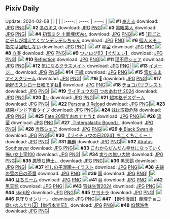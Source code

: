 ## Pixiv Daily
Update: 2024-02-08
|      |      |      |
| :----: | :----: | :----: |
|![](https://pixiv.microyu.workers.dev/c/240x480/img-master/img/2024/02/06/01/00/10/115801713_p0_master1200.jpg) **#1** [奉える](https://www.pixiv.net/artworks/115801713) download: [JPG](https://pixiv.microyu.workers.dev/img-original/img/2024/02/06/01/00/10/115801713_p0.jpg) [PNG](https://pixiv.microyu.workers.dev/img-original/img/2024/02/06/01/00/10/115801713_p0.png)|![](https://pixiv.microyu.workers.dev/c/240x480/img-master/img/2024/02/06/00/30/03/115800887_p0_master1200.jpg) **#2** [冬のキス](https://www.pixiv.net/artworks/115800887) download: [JPG](https://pixiv.microyu.workers.dev/img-original/img/2024/02/06/00/30/03/115800887_p0.jpg) [PNG](https://pixiv.microyu.workers.dev/img-original/img/2024/02/06/00/30/03/115800887_p0.png)|![](https://pixiv.microyu.workers.dev/c/240x480/img-master/img/2024/02/07/01/14/46/115826259_p0_master1200.jpg) **#3** [黒曜美人](https://www.pixiv.net/artworks/115826259) download: [JPG](https://pixiv.microyu.workers.dev/img-original/img/2024/02/07/01/14/46/115826259_p0.jpg) [PNG](https://pixiv.microyu.workers.dev/img-original/img/2024/02/07/01/14/46/115826259_p0.png)|
|![](https://pixiv.microyu.workers.dev/c/240x480/img-master/img/2024/02/07/12/04/37/115836561_p0_master1200.jpg) **#4** [初音ミク 十面埋伏Ver.](https://www.pixiv.net/artworks/115836561) download: [JPG](https://pixiv.microyu.workers.dev/img-original/img/2024/02/07/12/04/37/115836561_p0.jpg) [PNG](https://pixiv.microyu.workers.dev/img-original/img/2024/02/07/12/04/37/115836561_p0.png)|![](https://pixiv.microyu.workers.dev/c/240x480/img-master/img/2024/02/07/00/01/17/115826411_p0_master1200.jpg) **#5** [1日ごとにデレが増えてくツンデレデレちゃん](https://www.pixiv.net/artworks/115826411) download: [JPG](https://pixiv.microyu.workers.dev/img-original/img/2024/02/07/00/01/17/115826411_p0.jpg) [PNG](https://pixiv.microyu.workers.dev/img-original/img/2024/02/07/00/01/17/115826411_p0.png)|![](https://pixiv.microyu.workers.dev/c/240x480/img-master/img/2024/02/06/06/00/05/115805830_p0_master1200.jpg) **#6** [個人メモ：指先は回転しない](https://www.pixiv.net/artworks/115805830) download: [JPG](https://pixiv.microyu.workers.dev/img-original/img/2024/02/06/06/00/05/115805830_p0.jpg) [PNG](https://pixiv.microyu.workers.dev/img-original/img/2024/02/06/06/00/05/115805830_p0.png)|
|![](https://pixiv.microyu.workers.dev/c/240x480/img-master/img/2024/02/06/23/57/56/115826130_p0_master1200.jpg) **#7** [星萤](https://www.pixiv.net/artworks/115826130) download: [JPG](https://pixiv.microyu.workers.dev/img-original/img/2024/02/06/23/57/56/115826130_p0.jpg) [PNG](https://pixiv.microyu.workers.dev/img-original/img/2024/02/06/23/57/56/115826130_p0.png)|![](https://pixiv.microyu.workers.dev/c/240x480/img-master/img/2024/02/06/00/17/01/115799920_p0_master1200.jpg) **#8** [立春](https://www.pixiv.net/artworks/115799920) download: [JPG](https://pixiv.microyu.workers.dev/img-original/img/2024/02/06/00/17/01/115799920_p0.jpg) [PNG](https://pixiv.microyu.workers.dev/img-original/img/2024/02/06/00/17/01/115799920_p0.png)|![](https://pixiv.microyu.workers.dev/c/240x480/img-master/img/2024/02/06/15/02/29/115812939_p0_master1200.jpg) **#9** [ついログ63【ぐだエレ】](https://www.pixiv.net/artworks/115812939) download: [JPG](https://pixiv.microyu.workers.dev/img-original/img/2024/02/06/15/02/29/115812939_p0.jpg) [PNG](https://pixiv.microyu.workers.dev/img-original/img/2024/02/06/15/02/29/115812939_p0.png)|
|![](https://pixiv.microyu.workers.dev/c/240x480/img-master/img/2024/02/07/09/43/34/115799707_p0_master1200.jpg) **#10** [Reflection](https://www.pixiv.net/artworks/115799707) download: [JPG](https://pixiv.microyu.workers.dev/img-original/img/2024/02/07/09/43/34/115799707_p0.jpg) [PNG](https://pixiv.microyu.workers.dev/img-original/img/2024/02/07/09/43/34/115799707_p0.png)|![](https://pixiv.microyu.workers.dev/c/240x480/img-master/img/2024/02/06/18/58/14/115817305_p0_master1200.jpg) **#11** [理不尽シェア](https://www.pixiv.net/artworks/115817305) download: [JPG](https://pixiv.microyu.workers.dev/img-original/img/2024/02/06/18/58/14/115817305_p0.jpg) [PNG](https://pixiv.microyu.workers.dev/img-original/img/2024/02/06/18/58/14/115817305_p0.png)|![](https://pixiv.microyu.workers.dev/c/240x480/img-master/img/2024/02/06/10/57/11/115809370_p0_master1200.jpg) **#12** [気になるクラスメイト](https://www.pixiv.net/artworks/115809370) download: [JPG](https://pixiv.microyu.workers.dev/img-original/img/2024/02/06/10/57/11/115809370_p0.jpg) [PNG](https://pixiv.microyu.workers.dev/img-original/img/2024/02/06/10/57/11/115809370_p0.png)|
|![](https://pixiv.microyu.workers.dev/c/240x480/img-master/img/2024/02/07/20/58/07/115833615_p0_master1200.jpg) **#13** [イメージ。](https://www.pixiv.net/artworks/115833615) download: [JPG](https://pixiv.microyu.workers.dev/img-original/img/2024/02/07/20/58/07/115833615_p0.jpg) [PNG](https://pixiv.microyu.workers.dev/img-original/img/2024/02/07/20/58/07/115833615_p0.png)|![](https://pixiv.microyu.workers.dev/c/240x480/img-master/img/2024/02/07/00/00/37/115826319_p0_master1200.jpg) **#14** [千織](https://www.pixiv.net/artworks/115826319) download: [JPG](https://pixiv.microyu.workers.dev/img-original/img/2024/02/07/00/00/37/115826319_p0.jpg) [PNG](https://pixiv.microyu.workers.dev/img-original/img/2024/02/07/00/00/37/115826319_p0.png)|![](https://pixiv.microyu.workers.dev/c/240x480/img-master/img/2024/02/06/20/30/01/115819811_p0_master1200.jpg) **#15** [雪だるまアイスクリーム](https://www.pixiv.net/artworks/115819811) download: [JPG](https://pixiv.microyu.workers.dev/img-original/img/2024/02/06/20/30/01/115819811_p0.jpg) [PNG](https://pixiv.microyu.workers.dev/img-original/img/2024/02/06/20/30/01/115819811_p0.png)|
|![](https://pixiv.microyu.workers.dev/c/240x480/img-master/img/2024/02/06/00/00/47/115799775_p0_master1200.jpg) **#16** [💝](https://www.pixiv.net/artworks/115799775) download: [JPG](https://pixiv.microyu.workers.dev/img-original/img/2024/02/06/00/00/47/115799775_p0.jpg) [PNG](https://pixiv.microyu.workers.dev/img-original/img/2024/02/06/00/00/47/115799775_p0.png)|![](https://pixiv.microyu.workers.dev/c/240x480/img-master/img/2024/02/07/00/00/34/115826311_p0_master1200.jpg) **#17** [絶好のスシロー日和ですね🌸](https://www.pixiv.net/artworks/115826311) download: [JPG](https://pixiv.microyu.workers.dev/img-original/img/2024/02/07/00/00/34/115826311_p0.jpg) [PNG](https://pixiv.microyu.workers.dev/img-original/img/2024/02/07/00/00/34/115826311_p0.png)|![](https://pixiv.microyu.workers.dev/c/240x480/img-master/img/2024/02/07/20/30/03/115845974_p0_master1200.jpg) **#18** [チョコパリブレスト](https://www.pixiv.net/artworks/115845974) download: [JPG](https://pixiv.microyu.workers.dev/img-original/img/2024/02/07/20/30/03/115845974_p0.jpg) [PNG](https://pixiv.microyu.workers.dev/img-original/img/2024/02/07/20/30/03/115845974_p0.png)|
|![](https://pixiv.microyu.workers.dev/c/240x480/img-master/img/2024/02/06/15/00/17/115812910_p0_master1200.jpg) **#19** [ライチュウの日 つめあわせ 2024](https://www.pixiv.net/artworks/115812910) download: [JPG](https://pixiv.microyu.workers.dev/img-original/img/2024/02/06/15/00/17/115812910_p0.jpg) [PNG](https://pixiv.microyu.workers.dev/img-original/img/2024/02/06/15/00/17/115812910_p0.png)|![](https://pixiv.microyu.workers.dev/c/240x480/img-master/img/2024/02/06/10/11/44/115808776_p0_master1200.jpg) **#20** [🎂✨️](https://www.pixiv.net/artworks/115808776) download: [JPG](https://pixiv.microyu.workers.dev/img-original/img/2024/02/06/10/11/44/115808776_p0.jpg) [PNG](https://pixiv.microyu.workers.dev/img-original/img/2024/02/06/10/11/44/115808776_p0.png)|![](https://pixiv.microyu.workers.dev/c/240x480/img-master/img/2024/02/06/00/05/18/115800102_p0_master1200.jpg) **#21** [超本格デスゲーム](https://www.pixiv.net/artworks/115800102) download: [JPG](https://pixiv.microyu.workers.dev/img-original/img/2024/02/06/00/05/18/115800102_p0.jpg) [PNG](https://pixiv.microyu.workers.dev/img-original/img/2024/02/06/00/05/18/115800102_p0.png)|
|![](https://pixiv.microyu.workers.dev/c/240x480/img-master/img/2024/02/06/00/00/20/115799692_p0_master1200.jpg) **#22** [Persona 3 Reload](https://www.pixiv.net/artworks/115799692) download: [JPG](https://pixiv.microyu.workers.dev/img-original/img/2024/02/06/00/00/20/115799692_p0.jpg) [PNG](https://pixiv.microyu.workers.dev/img-original/img/2024/02/06/00/00/20/115799692_p0.png)|![](https://pixiv.microyu.workers.dev/c/240x480/img-master/img/2024/02/06/12/53/19/115811146_p0_master1200.jpg) **#23** [結束バンド下着タイプ](https://www.pixiv.net/artworks/115811146) download: [JPG](https://pixiv.microyu.workers.dev/img-original/img/2024/02/06/12/53/19/115811146_p0.jpg) [PNG](https://pixiv.microyu.workers.dev/img-original/img/2024/02/06/12/53/19/115811146_p0.png)|![](https://pixiv.microyu.workers.dev/c/240x480/img-master/img/2024/02/07/13/29/33/115837764_p0_master1200.jpg) **#24** [妹は取扱危険](https://www.pixiv.net/artworks/115837764) download: [JPG](https://pixiv.microyu.workers.dev/img-original/img/2024/02/07/13/29/33/115837764_p0.jpg) [PNG](https://pixiv.microyu.workers.dev/img-original/img/2024/02/07/13/29/33/115837764_p0.png)|
|![](https://pixiv.microyu.workers.dev/c/240x480/img-master/img/2024/02/07/01/30/01/115828762_p0_master1200.jpg) **#25** [Fate 20周年おめでとう❢](https://www.pixiv.net/artworks/115828762) download: [JPG](https://pixiv.microyu.workers.dev/img-original/img/2024/02/07/01/30/01/115828762_p0.jpg) [PNG](https://pixiv.microyu.workers.dev/img-original/img/2024/02/07/01/30/01/115828762_p0.png)|![](https://pixiv.microyu.workers.dev/c/240x480/img-master/img/2024/02/07/13/39/01/115837916_p0_master1200.jpg) **#26** [流萤](https://www.pixiv.net/artworks/115837916) download: [JPG](https://pixiv.microyu.workers.dev/img-original/img/2024/02/07/13/39/01/115837916_p0.jpg) [PNG](https://pixiv.microyu.workers.dev/img-original/img/2024/02/07/13/39/01/115837916_p0.png)|![](https://pixiv.microyu.workers.dev/c/240x480/img-master/img/2024/02/07/18/23/32/115842641_p0_master1200.jpg) **#27** [『Intergalactic Bound』](https://www.pixiv.net/artworks/115842641) download: [JPG](https://pixiv.microyu.workers.dev/img-original/img/2024/02/07/18/23/32/115842641_p0.jpg) [PNG](https://pixiv.microyu.workers.dev/img-original/img/2024/02/07/18/23/32/115842641_p0.png)|
|![](https://pixiv.microyu.workers.dev/c/240x480/img-master/img/2024/02/07/22/54/35/115850418_p0_master1200.jpg) **#28** [当然シェア](https://www.pixiv.net/artworks/115850418) download: [JPG](https://pixiv.microyu.workers.dev/img-original/img/2024/02/07/22/54/35/115850418_p0.jpg) [PNG](https://pixiv.microyu.workers.dev/img-original/img/2024/02/07/22/54/35/115850418_p0.png)|![](https://pixiv.microyu.workers.dev/c/240x480/img-master/img/2024/02/07/15/54/13/115839833_p0_master1200.jpg) **#29** [✤ Black Swan ✤](https://www.pixiv.net/artworks/115839833) download: [JPG](https://pixiv.microyu.workers.dev/img-original/img/2024/02/07/15/54/13/115839833_p0.jpg) [PNG](https://pixiv.microyu.workers.dev/img-original/img/2024/02/07/15/54/13/115839833_p0.png)|![](https://pixiv.microyu.workers.dev/c/240x480/img-master/img/2024/02/06/02/06/03/115803122_master1200.jpg) **#30** [【ライチュウの日2024】ちこくちこくー！](https://www.pixiv.net/artworks/115803122) download: [JPG](https://pixiv.microyu.workers.dev/img-original/img/2024/02/06/02/06/03/115803122.jpg) [PNG](https://pixiv.microyu.workers.dev/img-original/img/2024/02/06/02/06/03/115803122.png)|
|![](https://pixiv.microyu.workers.dev/c/240x480/img-master/img/2024/02/07/20/53/42/115846668_p0_master1200.jpg) **#31** [無題](https://www.pixiv.net/artworks/115846668) download: [JPG](https://pixiv.microyu.workers.dev/img-original/img/2024/02/07/20/53/42/115846668_p0.jpg) [PNG](https://pixiv.microyu.workers.dev/img-original/img/2024/02/07/20/53/42/115846668_p0.png)|![](https://pixiv.microyu.workers.dev/c/240x480/img-master/img/2024/02/06/23/26/06/115825123_p0_master1200.jpg) **#32** [Atratus Soothsayer](https://www.pixiv.net/artworks/115825123) download: [JPG](https://pixiv.microyu.workers.dev/img-original/img/2024/02/06/23/26/06/115825123_p0.jpg) [PNG](https://pixiv.microyu.workers.dev/img-original/img/2024/02/06/23/26/06/115825123_p0.png)|![](https://pixiv.microyu.workers.dev/c/240x480/img-master/img/2024/02/06/17/49/15/115815340_p0_master1200.jpg) **#33** [これからだんだん幸せになっていく怖い女上司100](https://www.pixiv.net/artworks/115815340) download: [JPG](https://pixiv.microyu.workers.dev/img-original/img/2024/02/06/17/49/15/115815340_p0.jpg) [PNG](https://pixiv.microyu.workers.dev/img-original/img/2024/02/06/17/49/15/115815340_p0.png)|
|![](https://pixiv.microyu.workers.dev/c/240x480/img-master/img/2024/02/07/00/01/48/115826453_p0_master1200.jpg) **#34** [実りの無い大地](https://www.pixiv.net/artworks/115826453) download: [JPG](https://pixiv.microyu.workers.dev/img-original/img/2024/02/07/00/01/48/115826453_p0.jpg) [PNG](https://pixiv.microyu.workers.dev/img-original/img/2024/02/07/00/01/48/115826453_p0.png)|![](https://pixiv.microyu.workers.dev/c/240x480/img-master/img/2024/02/07/21/55/21/115832782_p0_master1200.jpg) **#35** [悪堕ち博士。](https://www.pixiv.net/artworks/115832782) download: [JPG](https://pixiv.microyu.workers.dev/img-original/img/2024/02/07/21/55/21/115832782_p0.jpg) [PNG](https://pixiv.microyu.workers.dev/img-original/img/2024/02/07/21/55/21/115832782_p0.png)|![](https://pixiv.microyu.workers.dev/c/240x480/img-master/img/2024/02/06/13/44/06/115811798_p0_master1200.jpg) **#36** [黑天鹅](https://www.pixiv.net/artworks/115811798) download: [JPG](https://pixiv.microyu.workers.dev/img-original/img/2024/02/06/13/44/06/115811798_p0.jpg) [PNG](https://pixiv.microyu.workers.dev/img-original/img/2024/02/06/13/44/06/115811798_p0.png)|
|![](https://pixiv.microyu.workers.dev/c/240x480/img-master/img/2024/02/06/11/19/35/115809645_p0_master1200.jpg) **#37** [推しの子漫画＋イラスト](https://www.pixiv.net/artworks/115809645) download: [JPG](https://pixiv.microyu.workers.dev/img-original/img/2024/02/06/11/19/35/115809645_p0.jpg) [PNG](https://pixiv.microyu.workers.dev/img-original/img/2024/02/06/11/19/35/115809645_p0.png)|![](https://pixiv.microyu.workers.dev/c/240x480/img-master/img/2024/02/06/00/03/34/115800025_p0_master1200.jpg) **#38** [夫婦の雪の日の茶番](https://www.pixiv.net/artworks/115800025) download: [JPG](https://pixiv.microyu.workers.dev/img-original/img/2024/02/06/00/03/34/115800025_p0.jpg) [PNG](https://pixiv.microyu.workers.dev/img-original/img/2024/02/06/00/03/34/115800025_p0.png)|![](https://pixiv.microyu.workers.dev/c/240x480/img-master/img/2024/02/06/16/20/10/115814097_p0_master1200.jpg) **#39** [雨](https://www.pixiv.net/artworks/115814097) download: [JPG](https://pixiv.microyu.workers.dev/img-original/img/2024/02/06/16/20/10/115814097_p0.jpg) [PNG](https://pixiv.microyu.workers.dev/img-original/img/2024/02/06/16/20/10/115814097_p0.png)|
|![](https://pixiv.microyu.workers.dev/c/240x480/img-master/img/2024/02/07/12/01/40/115836515_p0_master1200.jpg) **#40** [はちミーム](https://www.pixiv.net/artworks/115836515) download: [JPG](https://pixiv.microyu.workers.dev/img-original/img/2024/02/07/12/01/40/115836515_p0.jpg) [PNG](https://pixiv.microyu.workers.dev/img-original/img/2024/02/07/12/01/40/115836515_p0.png)|![](https://pixiv.microyu.workers.dev/c/240x480/img-master/img/2024/02/07/19/00/04/115843495_p0_master1200.jpg) **#41** [羽](https://www.pixiv.net/artworks/115843495) download: [JPG](https://pixiv.microyu.workers.dev/img-original/img/2024/02/07/19/00/04/115843495_p0.jpg) [PNG](https://pixiv.microyu.workers.dev/img-original/img/2024/02/07/19/00/04/115843495_p0.png)|![](https://pixiv.microyu.workers.dev/c/240x480/img-master/img/2024/02/07/15/01/48/115839107_p0_master1200.jpg) **#42** [黑天鹅](https://www.pixiv.net/artworks/115839107) download: [JPG](https://pixiv.microyu.workers.dev/img-original/img/2024/02/07/15/01/48/115839107_p0.jpg) [PNG](https://pixiv.microyu.workers.dev/img-original/img/2024/02/07/15/01/48/115839107_p0.png)|
|![](https://pixiv.microyu.workers.dev/c/240x480/img-master/img/2024/02/06/00/37/43/115801096_p0_master1200.jpg) **#43** [穹妹生贺2024](https://www.pixiv.net/artworks/115801096) download: [JPG](https://pixiv.microyu.workers.dev/img-original/img/2024/02/06/00/37/43/115801096_p0.jpg) [PNG](https://pixiv.microyu.workers.dev/img-original/img/2024/02/06/00/37/43/115801096_p0.png)|![](https://pixiv.microyu.workers.dev/c/240x480/img-master/img/2024/02/06/23/41/59/115825658_p0_master1200.jpg) **#44** [skeb絵](https://www.pixiv.net/artworks/115825658) download: [JPG](https://pixiv.microyu.workers.dev/img-original/img/2024/02/06/23/41/59/115825658_p0.jpg) [PNG](https://pixiv.microyu.workers.dev/img-original/img/2024/02/06/23/41/59/115825658_p0.png)|![](https://pixiv.microyu.workers.dev/c/240x480/img-master/img/2024/02/06/16/00/03/115813770_p0_master1200.jpg) **#45** [サヨナラ](https://www.pixiv.net/artworks/115813770) download: [JPG](https://pixiv.microyu.workers.dev/img-original/img/2024/02/06/16/00/03/115813770_p0.jpg) [PNG](https://pixiv.microyu.workers.dev/img-original/img/2024/02/06/16/00/03/115813770_p0.png)|
|![](https://pixiv.microyu.workers.dev/c/240x480/img-master/img/2024/02/07/20/00/57/115845170_p0_master1200.jpg) **#46** [見守りオンリー。](https://www.pixiv.net/artworks/115845170) download: [JPG](https://pixiv.microyu.workers.dev/img-original/img/2024/02/07/20/00/57/115845170_p0.jpg) [PNG](https://pixiv.microyu.workers.dev/img-original/img/2024/02/07/20/00/57/115845170_p0.png)|![](https://pixiv.microyu.workers.dev/c/240x480/img-master/img/2024/02/06/11/46/21/115810019_p0_master1200.jpg) **#47** [【創作漫画】義理チョコ嫌いのふたり②【単行本宣伝】](https://www.pixiv.net/artworks/115810019) download: [JPG](https://pixiv.microyu.workers.dev/img-original/img/2024/02/06/11/46/21/115810019_p0.jpg) [PNG](https://pixiv.microyu.workers.dev/img-original/img/2024/02/06/11/46/21/115810019_p0.png)|![](https://pixiv.microyu.workers.dev/c/240x480/img-master/img/2024/02/07/17/40/08/115841617_p0_master1200.jpg) **#48** [焰錦游魚](https://www.pixiv.net/artworks/115841617) download: [JPG](https://pixiv.microyu.workers.dev/img-original/img/2024/02/07/17/40/08/115841617_p0.jpg) [PNG](https://pixiv.microyu.workers.dev/img-original/img/2024/02/07/17/40/08/115841617_p0.png)|

